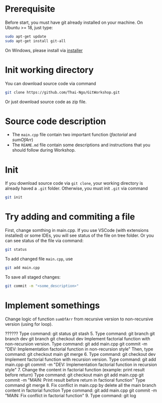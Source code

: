 # Prerequisite
Before start, you must have git already installed on your machine.
On Ubuntu >= 18, just type:
```bash
sudo apt-get update
sudo apt-get install git-all
```
On Windows, please install via [installer](https://git-scm.com/download/win) 
# Init working directory
You can download source code via command
```bash
git clone https://github.com/Thai-Ngo/GitWorkshop.git
```
Or just download source code as zip file.

# Source code description
- The `main.cpp` file contain two important function (_factorial_ and _sumOfArr_) 
- The `REAME.md` file contain some descriptions and instructions that you should follow during Workshop.

# Init
If you download source code via `git clone`, your working directory is already haved a `.git` folder.
Otherwise, you must init `.git` via command
```bash
git init
```
# Try adding and commiting a file
First, change somthing in main.cpp. If you use VSCode (with extensions installed) or some IDEs, you will see status of the file on tree folder.
Or you can see status of the file via command:
```bash
git status
```
To add changed file `main.cpp`, use
```bash
git add main.cpp
```
To save all staged changes:
```bash
git commit -m "<some_description>"
```

# Implement somethings
Change logic of function `sumOfArr` from recursive version to non-recursive version (using for loop).
<!-- 4. Change the content of the sumOfArr function for non-recursion version of this function. -->

??????
   Type command:
    git status
    git stash
5. Type command:
	git branch
	git branch dev
	git branch
	git checkout dev
   Implement factorial function with non-recursion version.
   Type command:
    git add main.cpp
    git commit -m "DEV: Implementation factorial function in non-recursion style"
   Then, type command:
    git checkout main
    git merge
6. Type command:
    git checkout dev
   Implement factorial function with recursion version.
   Type command:
    git add main.cpp
    git commit -m "DEV: Implementation factorial function in recursion style"
7. Change the content in factorial function (example: print result before return)
   Type command:
    git checkout main
    git add main.cpp
    git commit -m "MAIN: Print result before return in factioral function"
   Type command
    git merge
8. Fix conflict in main.cpp by delete all the main branch content in factorial function
   Type command:
    git add main.cpp
    git commit -m "MAIN: Fix conflict in factorial function"
9. Type command:
    git log
